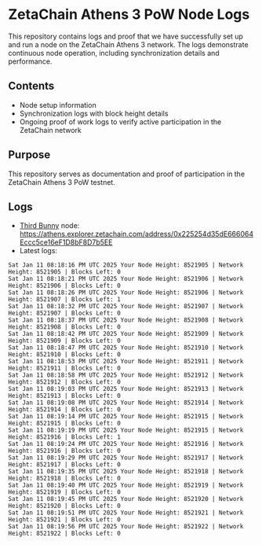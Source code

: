 # ZetaChain Athens 3 PoW Node Logs
This repository contains logs and proof that we have successfully set up and run a node on the ZetaChain Athens 3 network. The logs demonstrate continuous node operation, including synchronization details and performance.

## Contents
- Node setup information
- Synchronization logs with block height details
- Ongoing proof of work logs to verify active participation in the ZetaChain network

## Purpose
This repository serves as documentation and proof of participation in the ZetaChain Athens 3 PoW testnet.

## Logs

- [Third Bunny](https://thirdbunny.xyz/) node: https://athens.explorer.zetachain.com/address/0x225254d35dE666064Eccc5ce16eF1D8bF8D7b5EE
- Latest logs:
```
Sat Jan 11 08:18:16 PM UTC 2025 Your Node Height: 8521905 | Network Height: 8521905 | Blocks Left: 0
Sat Jan 11 08:18:21 PM UTC 2025 Your Node Height: 8521906 | Network Height: 8521906 | Blocks Left: 0
Sat Jan 11 08:18:26 PM UTC 2025 Your Node Height: 8521906 | Network Height: 8521907 | Blocks Left: 1
Sat Jan 11 08:18:32 PM UTC 2025 Your Node Height: 8521907 | Network Height: 8521907 | Blocks Left: 0
Sat Jan 11 08:18:37 PM UTC 2025 Your Node Height: 8521908 | Network Height: 8521908 | Blocks Left: 0
Sat Jan 11 08:18:42 PM UTC 2025 Your Node Height: 8521909 | Network Height: 8521909 | Blocks Left: 0
Sat Jan 11 08:18:47 PM UTC 2025 Your Node Height: 8521910 | Network Height: 8521910 | Blocks Left: 0
Sat Jan 11 08:18:53 PM UTC 2025 Your Node Height: 8521911 | Network Height: 8521911 | Blocks Left: 0
Sat Jan 11 08:18:58 PM UTC 2025 Your Node Height: 8521912 | Network Height: 8521912 | Blocks Left: 0
Sat Jan 11 08:19:03 PM UTC 2025 Your Node Height: 8521913 | Network Height: 8521913 | Blocks Left: 0
Sat Jan 11 08:19:08 PM UTC 2025 Your Node Height: 8521914 | Network Height: 8521914 | Blocks Left: 0
Sat Jan 11 08:19:14 PM UTC 2025 Your Node Height: 8521915 | Network Height: 8521915 | Blocks Left: 0
Sat Jan 11 08:19:19 PM UTC 2025 Your Node Height: 8521915 | Network Height: 8521916 | Blocks Left: 1
Sat Jan 11 08:19:24 PM UTC 2025 Your Node Height: 8521916 | Network Height: 8521916 | Blocks Left: 0
Sat Jan 11 08:19:29 PM UTC 2025 Your Node Height: 8521917 | Network Height: 8521917 | Blocks Left: 0
Sat Jan 11 08:19:35 PM UTC 2025 Your Node Height: 8521918 | Network Height: 8521918 | Blocks Left: 0
Sat Jan 11 08:19:40 PM UTC 2025 Your Node Height: 8521919 | Network Height: 8521919 | Blocks Left: 0
Sat Jan 11 08:19:45 PM UTC 2025 Your Node Height: 8521920 | Network Height: 8521920 | Blocks Left: 0
Sat Jan 11 08:19:51 PM UTC 2025 Your Node Height: 8521921 | Network Height: 8521921 | Blocks Left: 0
Sat Jan 11 08:19:56 PM UTC 2025 Your Node Height: 8521922 | Network Height: 8521922 | Blocks Left: 0
```
